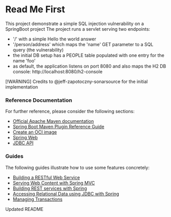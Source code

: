 # Read Me First
This project demonstrate a simple SQL injection vulnerability on a SpringBoot project
The project runs a servlet serving two endpoints:
* '/' with a simple Hello the world answer
*  '/person/address' which maps the 'name' GET parameter to a SQL query (the vulnerability)
* the initial DB setup has a PEOPLE table populated with one entry for the name 'foo'
* as default, the application listens on port 8080 and also maps the H2 DB console: http://localhost:8080/h2-console

[!WARNING]
Credits to @jeff-zapotoczny-sonarsource for the initial implementation

### Reference Documentation
For further reference, please consider the following sections:

* [Official Apache Maven documentation](https://maven.apache.org/guides/index.html)
* [Spring Boot Maven Plugin Reference Guide](https://docs.spring.io/spring-boot/docs/2.7.2/maven-plugin/reference/html/)
* [Create an OCI image](https://docs.spring.io/spring-boot/docs/2.7.2/maven-plugin/reference/html/#build-image)
* [Spring Web](https://docs.spring.io/spring-boot/docs/2.7.2/reference/htmlsingle/#web)
* [JDBC API](https://docs.spring.io/spring-boot/docs/2.7.2/reference/htmlsingle/#data.sql)

### Guides
The following guides illustrate how to use some features concretely:

* [Building a RESTful Web Service](https://spring.io/guides/gs/rest-service/)
* [Serving Web Content with Spring MVC](https://spring.io/guides/gs/serving-web-content/)
* [Building REST services with Spring](https://spring.io/guides/tutorials/rest/)
* [Accessing Relational Data using JDBC with Spring](https://spring.io/guides/gs/relational-data-access/)
* [Managing Transactions](https://spring.io/guides/gs/managing-transactions/)

Updated README

